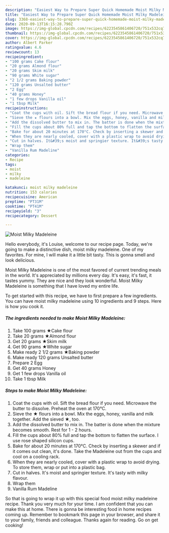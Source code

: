 ```yaml
---
description: "Easiest Way to Prepare Super Quick Homemade Moist Milky Madeleine"
title: "Easiest Way to Prepare Super Quick Homemade Moist Milky Madeleine"
slug: 3368-easiest-way-to-prepare-super-quick-homemade-moist-milky-madeleine
date: 2020-09-13T16:15:28.790Z
image: https://img-global.cpcdn.com/recipes/6223545861406720/751x532cq70/moist-milky-madeleine-recipe-main-photo.jpg
thumbnail: https://img-global.cpcdn.com/recipes/6223545861406720/751x532cq70/moist-milky-madeleine-recipe-main-photo.jpg
cover: https://img-global.cpcdn.com/recipes/6223545861406720/751x532cq70/moist-milky-madeleine-recipe-main-photo.jpg
author: Albert Parker
ratingvalue: 4.6
reviewcount: 13
recipeingredient:
- "100 grams Cake flour"
- "20 grams Almond flour"
- "20 grams Skim milk"
- "90 grams White sugar"
- "2 1/2 grams Baking powder"
- "120 grams Unsalted butter"
- "2 Egg"
- "40 grams Honey"
- "1 few drops Vanilla oil"
- "1 tbsp Milk"
recipeinstructions:
- "Coat the cups with oil. Sift the bread flour if you need. Microwave the butter to dissolve. Preheat the oven at 170°C."
- "Sieve the ★ flours into a bowl. Mix the eggs, honey, vanilla and milk together. Add the sieved ★, too."
- "Add the dissolved butter to mix in. The batter is done when the mixture becomes smooth. Rest for 1 - 2 hours."
- "Fill the cups about 80% full and tap the bottom to flatten the surface. I use rose shaped silicon cups."
- "Bake for about 20 minutes at 170°C. Check by inserting a skewer and if it comes out clean, it&#39;s done. Take the Madeleine out from the cups and cool on a cooling rack."
- "When they are nearly cooled, cover with a plastic wrap to avoid drying. To store them, wrap or put into a plastic bag."
- "Cut in halves. It&#39;s moist and springier texture. It&#39;s tasty with milky flavour."
- "Wrap them"
- "Vanilla Rum Madeline"
categories:
- Recipe
tags:
- moist
- milky
- madeleine

katakunci: moist milky madeleine 
nutrition: 153 calories
recipecuisine: American
preptime: "PT31M"
cooktime: "PT41M"
recipeyield: "3"
recipecategory: Dessert

---
```



![Moist Milky Madeleine](https://img-global.cpcdn.com/recipes/6223545861406720/751x532cq70/moist-milky-madeleine-recipe-main-photo.jpg)

Hello everybody, it's Louise, welcome to our recipe page. Today, we're going to make a distinctive dish, moist milky madeleine. One of my favorites. For mine, I will make it a little bit tasty. This is gonna smell and look delicious.



Moist Milky Madeleine is one of the most favored of current trending meals in the world. It's appreciated by millions every day. It's easy, it's fast, it tastes yummy. They are nice and they look wonderful. Moist Milky Madeleine is something that I have loved my entire life.


To get started with this recipe, we have to first prepare a few ingredients. You can have moist milky madeleine using 10 ingredients and 9 steps. Here is how you cook it.

<!--inarticleads1-->

##### The ingredients needed to make Moist Milky Madeleine:

1. Take 100 grams ★Cake flour
1. Take 20 grams ★Almond flour
1. Get 20 grams ★Skim milk
1. Get 90 grams ★White sugar
1. Make ready 2 1/2 grams ★Baking powder
1. Make ready 120 grams Unsalted butter
1. Prepare 2 Egg
1. Get 40 grams Honey
1. Get 1 few drops Vanilla oil
1. Take 1 tbsp Milk




<!--inarticleads2-->

##### Steps to make Moist Milky Madeleine:

1. Coat the cups with oil. Sift the bread flour if you need. Microwave the butter to dissolve. Preheat the oven at 170°C.
1. Sieve the ★ flours into a bowl. Mix the eggs, honey, vanilla and milk together. Add the sieved ★, too.
1. Add the dissolved butter to mix in. The batter is done when the mixture becomes smooth. Rest for 1 - 2 hours.
1. Fill the cups about 80% full and tap the bottom to flatten the surface. I use rose shaped silicon cups.
1. Bake for about 20 minutes at 170°C. Check by inserting a skewer and if it comes out clean, it&#39;s done. Take the Madeleine out from the cups and cool on a cooling rack.
1. When they are nearly cooled, cover with a plastic wrap to avoid drying. To store them, wrap or put into a plastic bag.
1. Cut in halves. It&#39;s moist and springier texture. It&#39;s tasty with milky flavour.
1. Wrap them
1. Vanilla Rum Madeline




So that is going to wrap it up with this special food moist milky madeleine recipe. Thank you very much for your time. I am confident that you can make this at home. There is gonna be interesting food in home recipes coming up. Remember to bookmark this page in your browser, and share it to your family, friends and colleague. Thanks again for reading. Go on get cooking!
